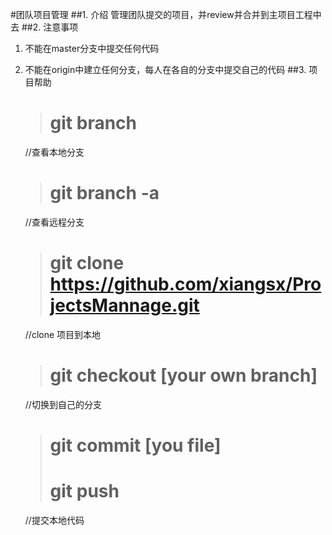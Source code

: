#团队项目管理
##1.    介绍
管理团队提交的项目，并review并合并到主项目工程中去
##2.    注意事项
1.  不能在master分支中提交任何代码
2.  不能在origin中建立任何分支，每人在各自的分支中提交自己的代码
##3.    项目帮助
    ># git branch 
    //查看本地分支
    ># git branch -a
    //查看远程分支
    
    ># git clone https://github.com/xiangsx/ProjectsMannage.git
    //clone 项目到本地
    ># git checkout [your own branch]
    //切换到自己的分支
    
    ># git commit [you file]
    ># git push 
    //提交本地代码
    
